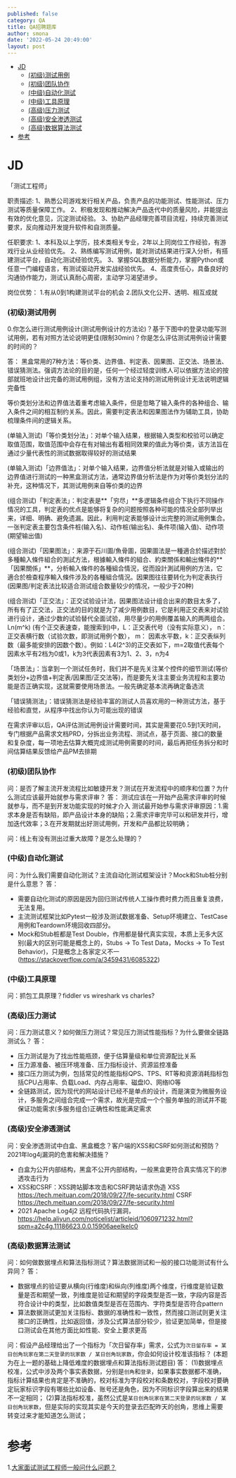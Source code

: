 ```yaml
---
published: false
category: QA
title: QA招聘题库
author: smona
date: '2022-05-24 20:49:00'
layout: post
---
```


- [JD](#jd)
    - [(初级)测试用例](#初级测试用例)
    - [(初级)团队协作](#初级团队协作)
    - [(中级)自动化测试](#中级自动化测试)
    - [(中级)工具原理](#中级工具原理)
    - [(高级)压力测试](#高级压力测试)
    - [(高级)安全渗透测试](#高级安全渗透测试)
    - [(高级)数据算法测试](#高级数据算法测试)
- [参考](#参考)

# JD
「测试工程师」

职责描述:
1、熟悉公司游戏发行相关产品，负责产品的功能测试、性能测试、压力测试等质量保障工作。
2、积极发现和推动解决产品迭代中的质量风险，并能提出有效的优化意见，沉淀测试经验。
3、协助产品经理完善项目流程，持续完善测试要求，反向推动开发提升软件和自测质量。

任职要求:
1、本科及以上学历，技术类相关专业，2年以上同岗位工作经验，有游戏行业从业经验优先。
2、熟练编写测试用例，能对测试结果进行深入分析，有搭建测试平台，自动化测试经验优先。
3、掌握SQL数据分析能力，掌握Python或任意一门编程语言，有测试驱动开发实战经验优先。
4、高度责任心，具备良好的沟通协作能力，测试认真耐心周密，主动学习渴望进步。

岗位优势：
1.有从0到1构建测试平台的机会
2.团队文化公开、透明、相互成就

### (初级)测试用例
0.你怎么进行测试用例设计(测试用例设计的方法论)？基于下图中的登录功能写测试用例，若有对照方法论说明更佳(限制30min)？你是怎么评估测试用例设计需要的时间的？  

答：
黑盒常用的7种方法：等价类、边界值、判定表、因果图、正交法、场景法、错误猜测法。强调方法论的目的是，任何一个经过轻度训练人可以依据方法论的按部就班地设计出完备的测试用例组，没有方法论支持的测试用例设计无法说明逻辑完备性  

等价类划分法和边界值法着重考虑输入条件，但是忽略了输入条件的各种组合、输入条件之间的相互制约关系。因此，需要判定表法和因果图法作为辅助工具，协助梳理条件间的逻辑关系。  

(单输入测试)「等价类划分法」：对单个输入结果，根据输入类型和校验可以确定取值范围，取值范围中会存在有对输出有着相同效果的值此为等价类，该方法旨在通过少量代表性的测试数据取得较好的测试结果  

(单输入测试)「边界值法」：对单个输入结果，边界值分析法就是对输入或输出的边界值进行测试的一种黑盒测试方法，通常边界值分析法是作为对等价类划分法的补充，这种情况下，其测试用例来自等价类的边界  

(组合测试)「判定表法」：判定表是**「穷尽」**多逻辑条件组合下执行不同操作情况的工具，判定表的优点是能够将复杂的问题按照各种可能的情况全部列举出来，详细、明确、避免遗漏。因此，利用判定表能够设计出完整的测试用例集合。一张判定表主要包含条件桩(输入名)、动作桩(输出名)、条件项(输入值)、动作项(期望输出值)  

(组合测试)「因果图法」：来源于石川圖/魚骨圖，因果圖法是一種適合於描述對於多種輸入條件組合的測試方法，根據輸入條件的組合、約束關係和輸出條件的**「因果關係」**，分析輸入條件的各種組合情況，從而設計測試用例的方法，它適合於檢查程序輸入條件涉及的各種組合情況。因果图往往要转化为判定表执行 (因果图/判定表法比较适合测试组合数量较少的情况，一般少于20种)  

(组合测试)「正交法」：正交试验设计法，因果图法设计组合出来的数目太多了，所有有了正交法，正交法的目的就是为了减少用例数目，它是利用正交表来对试验进行设计，通过少数的试验替代全面试验，用尽量少的用例覆盖输入的两两组合。Ln(m^k) (有个正交表速查，能搜索到)中，L：正交表代号（没有实际意义）， n：正交表横行数（试验次数，即测试用例个数）， m： 因素水平数，k：正交表纵列数（最多能安排的因数个数）。例如：L4(2^3)的正交表如下，m=2取值代表每个因素水平有2档为0或1，k为3代表因素有3为1、2、3，n为4  

「场景法」：当拿到一个测试任务时，我们并不是先关注某个控件的细节测试(等价类划分+边界值+判定表/因果图/正交法等)，而是要先关注主要业务流程和主要功能是否正确实现，这就需要使用场景法。一般先确定基本流再确定备选流  

「错误猜测法」：错误猜测法是经验丰富的测试人员喜欢用的一种测试方法，基于经验和直觉，从程序中找出你认为可能出现的错误  

在需求评审以后，QA评估测试用例设计需要时间，其实是需要花0.5到1天时间，专门根据产品需求文档PRD，分拆出业务流程、测试点，基于页面、接口的数量和复杂度，每一项地去估算大概完成测试用例需要的时间，最后再把任务拆分和时间估算结果反馈给产品PM去排期  

### (初级)团队协作
问：是否了解主流开发流程比如敏捷开发？测试在开发流程中的顺序和位置？为什么测试应该最开始就参与需求评审？
答：
测试应该在一开始产品需求评审的时候就参与，而不是到开发功能实现的时候才介入
测试最开始参与需求评审原因：1.需求本身是否有缺陷，即产品设计本身的缺陷；2.需求评审完毕可以和研发并行，增加迭代效率；3.在开发期就出好测试用例，开发和产品都比较明确；

问：线上有没有测出过重大故障？是怎么处理的？

### (中级)自动化测试
问：为什么我们需要自动化测试？主流自动化测试框架设计？Mock和Stub桩分别是什么意思？
答：
- 需要自动化测试的原因是因为回归测试传统人工操作费时费力而且重复浪费，无法复用。
- 主流测试框架比如Pytest一般涉及测试数据准备、Setup环境建立、TestCase用例和Teardown环境回收四部分。
- Mock和Stub桩都是Test Double，作用都是替代真实实现，本质上无多大区别(最大的区别可能是概念上的，Stubs -> To Test Data，Mocks -> To Test Behavior)，只是概念上各家定义不一(https://stackoverflow.com/a/3459431/6085322)

### (中级)工具原理
问：抓包工具原理？fiddler vs wireshark vs charles?


### (高级)压力测试
问：压力测试意义？如何做压力测试？常见压力测试性能指标？为什么要做全链路测试么？
答：
- 压力测试是为了找出性能瓶颈，便于估算量级和单位资源配比关系
- 压力源准备、被压环境准备、压力指标设计、资源监控准备
- 接口压力测试为例，包括常见的性能指标QPS、TPS、RT等和资源消耗指标包括CPU占用率、负载Load、内存占用率、磁盘IO、网络IO等
- 全链路测试，因为现代的网站设计已经不是单点的设计，而是演变为微服务设计，多服务之间组合完成一个需求，故光是完成一个个服务单独的测试并不能保证功能需求(多服务组合)正确性和性能满足需求

### (高级)安全渗透测试
问：安全渗透测试中白盒、黑盒概念？客户端的XSS和CSRF如何测试和预防？2021年log4j漏洞的危害和解决措施？
- 白盒为公开内部结构，黑盒不公开内部结构，一般黑盒更符合真实情况下的渗透攻击行为
- XSS和CSRF：XSS跨站脚本攻击和CSRF跨站请求伪造
XSS https://tech.meituan.com/2018/09/27/fe-security.html
CSRF https://tech.meituan.com/2018/09/27/fe-security.html
- 2021 Apache Log4j2 远程代码执行漏洞，https://help.aliyun.com/noticelist/articleid/1060971232.html?spm=a2c4g.11186623.0.0.15906aeeIkeIc0


### (高级)数据算法测试
问：如何做数据埋点和算法指标测试？算法数据测试和一般的接口功能测试有什么异同？
答：
- 数据埋点的验证要从横向(行维度)和纵向(列维度)两个维度，行维度是验证数量是否和期望一致，列维度是验证和期望的字段类型是否一致，字段内容是否符合设计中的类型，比如数值类型是否在范围内、字符类型是否符合pattern
- 算法数据测试更加关注指标、数据的准确性和一致性，然而接口测试则更关注接口的正确性，比如返回值，涉及公式算法部分较少，验证更加简单，但是接口测试会在其他方面比如性能、安全上要求更高

问：假设产品经理给出了一个指标为「次日留存率」需求，公式为`次日留存率 = 某日创角玩家在第二天登录的玩家数 / 某日创角玩家数`，你会如何设计校准该指标？
(本题为在上一题的基础上降低难度的数据埋点和算法指标测试题目)
答：
(1)数据埋点校准，公式中涉及两个事实表数据，分别是`创角`和`登录`，如果事实数据都不准确，指标计算结果也肯定是不准确的，校对标准为字段校对和条数校对，字段校对要确定玩家标识字段有哪些比如设备、账号还是角色，因为不同标识字段算出来的结果不一定相同；
(2)算法指标校准，虽然公式是`某日创角玩家在第二天登录的玩家数 / 某日创角玩家数`，但是实际的实现其实是今天的登录去匹配昨天的创角，思维上需要转变过来才能知道怎么测试；

# 参考
1.[大家面试测试工程师一般问什么问题？](https://www.zhihu.com/question/58694183)